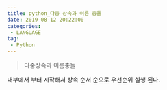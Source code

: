 ```yaml
---
title: python_다중 상속과 이름 충돌
date: 2019-08-12 20:22:00
categories:
 - LANGUAGE
tag:
 - Python
---
```


> 다중상속과 이름충돌

내부에서 부터 시작해서 상속 순서 순으로 우선순위 실행 된다.

